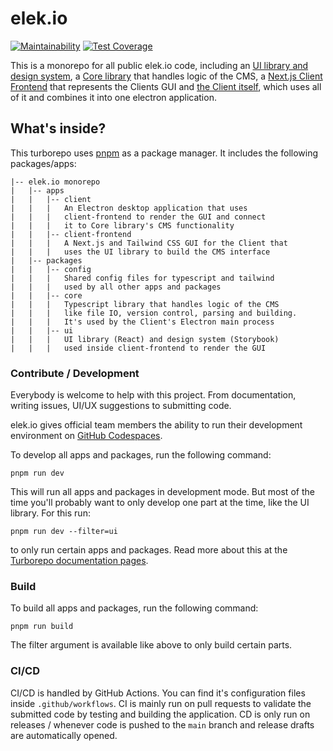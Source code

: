 # elek.io

[![Maintainability](https://api.codeclimate.com/v1/badges/01462e6a23d258bea092/maintainability)](https://codeclimate.com/github/elek-io/elek.io/maintainability)
[![Test Coverage](https://api.codeclimate.com/v1/badges/01462e6a23d258bea092/test_coverage)](https://codeclimate.com/github/elek-io/elek.io/test_coverage)

This is a monorepo for all public elek.io code, including an [UI library and design system](packages/ui/), a [Core library](packages/core/) that handles logic of the CMS, a [Next.js Client Frontend](apps/client-frontend/) that represents the Clients GUI and [the Client itself](apps/client/), which uses all of it and combines it into one electron application.

## What's inside?

This turborepo uses [pnpm](https://pnpm.io) as a package manager. It includes the following packages/apps:

```
|-- elek.io monorepo
|   |-- apps
|   |   |-- client
|   |   |   An Electron desktop application that uses
|   |   |   client-frontend to render the GUI and connect
|   |   |   it to Core library's CMS functionality
|   |   |-- client-frontend
|   |   |   A Next.js and Tailwind CSS GUI for the Client that
|   |   |   uses the UI library to build the CMS interface
|   |-- packages
|   |   |-- config
|   |   |   Shared config files for typescript and tailwind
|   |   |   used by all other apps and packages
|   |   |-- core
|   |   |   Typescript library that handles logic of the CMS
|   |   |   like file IO, version control, parsing and building.
|   |   |   It's used by the Client's Electron main process
|   |   |-- ui
|   |   |   UI library (React) and design system (Storybook)
|   |   |   used inside client-frontend to render the GUI
```

### Contribute / Development

Everybody is welcome to help with this project. From documentation, writing issues, UI/UX suggestions to submitting code.

elek.io gives official team members the ability to run their development environment on [GitHub Codespaces](https://docs.github.com/en/codespaces).

To develop all apps and packages, run the following command:

```
pnpm run dev
```

This will run all apps and packages in development mode.
But most of the time you'll probably want to only develop one part at the time, like the UI library. For this run:

```
pnpm run dev --filter=ui
```

to only run certain apps and packages. Read more about this at the [Turborepo documentation pages](https://turbo.build/repo/docs/reference/command-line-reference#--filter).

### Build

To build all apps and packages, run the following command:

```
pnpm run build
```

The filter argument is available like above to only build certain parts.

### CI/CD

CI/CD is handled by GitHub Actions. You can find it's configuration files inside `.github/workflows`. CI is mainly run on pull requests to validate the submitted code by testing and building the application. CD is only run on releases / whenever code is pushed to the `main` branch and release drafts are automatically opened.
